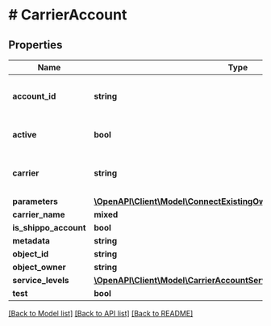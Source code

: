 # # CarrierAccount

## Properties

Name | Type | Description | Notes
------------ | ------------- | ------------- | -------------
**account_id** | **string** | Unique identifier of the account. Please check the &lt;a href&#x3D;\&quot;https://docs.goshippo.com/docs/carriers/carrieraccounts/\&quot;&gt;carrier accounts tutorial&lt;/a&gt;  page for the &#x60;account_id&#x60; per carrier.&lt;br&gt;  To protect account information, this field will be masked in any API response. |
**active** | **bool** | Determines whether the account is active. When creating a shipment, if no &#x60;carrier_accounts&#x60; are explicitly  passed Shippo will query all carrier accounts that have this field set. By default, this is set to True. | [optional]
**carrier** | **string** | Carrier token, see &lt;a href&#x3D;\&quot;#tag/Carriers\&quot;&gt;Carriers&lt;/a&gt;&lt;br&gt; Please check the &lt;a href&#x3D;\&quot;https://docs.goshippo.com/docs/carriers/carrieraccounts/\&quot;&gt;carrier accounts tutorial&lt;/a&gt; page for all supported carriers. |
**parameters** | [**\OpenAPI\Client\Model\ConnectExistingOwnAccountRequestParameters**](ConnectExistingOwnAccountRequestParameters.md) |  | [optional]
**carrier_name** | **mixed** |  | [optional]
**is_shippo_account** | **bool** |  | [optional]
**metadata** | **string** |  | [optional]
**object_id** | **string** | Unique identifier of the carrier account object. | [optional]
**object_owner** | **string** | Username of the user who created the carrier account object. | [optional]
**service_levels** | [**\OpenAPI\Client\Model\CarrierAccountServiceLevel[]**](CarrierAccountServiceLevel.md) |  | [optional]
**test** | **bool** | Indicates whether the object has been created in test mode. | [optional]

[[Back to Model list]](../../README.md#models) [[Back to API list]](../../README.md#endpoints) [[Back to README]](../../README.md)
